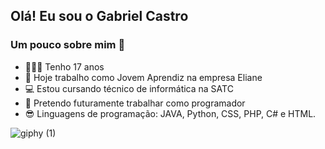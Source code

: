 ## Olá! Eu sou o Gabriel Castro

###  Um pouco sobre mim 👦
- 🙋🏻‍♂️ Tenho 17 anos
- 🔭 Hoje trabalho como Jovem Aprendiz na empresa Eliane
- 💻 Estou cursando técnico de informática na SATC
- 🧐 Pretendo futuramente trabalhar como programador
- 😎 Linguagens de programação: JAVA, Python, CSS, PHP, C# e HTML.

![giphy (1)](https://user-images.githubusercontent.com/110572481/182738002-e046ab6b-075f-496d-8b63-6603609ba3c9.gif)
